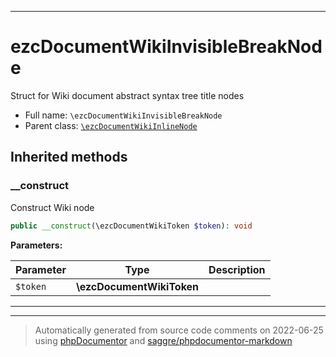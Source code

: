 ***

# ezcDocumentWikiInvisibleBreakNode

Struct for Wiki document abstract syntax tree title nodes



* Full name: `\ezcDocumentWikiInvisibleBreakNode`
* Parent class: [`\ezcDocumentWikiInlineNode`](./ezcDocumentWikiInlineNode.md)






## Inherited methods


### __construct

Construct Wiki node

```php
public __construct(\ezcDocumentWikiToken $token): void
```








**Parameters:**

| Parameter | Type | Description |
|-----------|------|-------------|
| `$token` | **\ezcDocumentWikiToken** |  |




***


***
> Automatically generated from source code comments on 2022-06-25 using [phpDocumentor](http://www.phpdoc.org/) and [saggre/phpdocumentor-markdown](https://github.com/Saggre/phpDocumentor-markdown)
